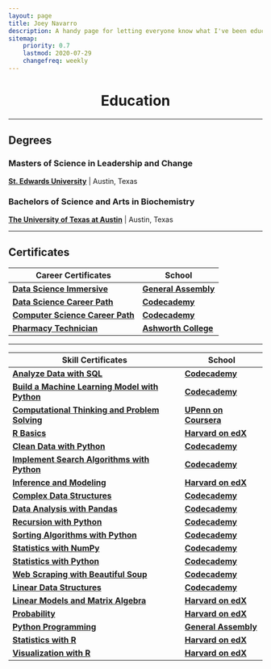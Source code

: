 ```yaml
---
layout: page
title: Joey Navarro
description: A handy page for letting everyone know what I've been educated in.
sitemap:
    priority: 0.7
    lastmod: 2020-07-29
    changefreq: weekly
---
```

<h1><center>Education</center></h1>



***

## Degrees

### Masters of Science in Leadership and Change

**[St. Edwards University](https://www.stedwards.edu/ )** &#124;  Austin, Texas

### Bachelors of Science and Arts in Biochemistry

**[The University of Texas at Austin](https://www.utexas.edu/)**  &#124; Austin, Texas



***



## Certificates

| Career Certificates                                       | School                                                   |
| --------------------------------------------------------- | -------------------------------------------------------- |
| **[Data Science Immersive]({{site.certificate1}})**       | **[General Assembly](https://generalassemb.ly/)**        |
| **[Data Science Career Path]({{site.certificate2}})**     | **[Codecademy](https://www.codecademy.com/)**            |
| **[Computer Science Career Path]({{site.certificate3}})** | **[Codecademy](https://www.codecademy.com/)**            |
| **[Pharmacy Technician]({{site.certificate4}})**          | **[Ashworth College](https://www.ashworthcollege.edu/)** |

***

| Skill Certificates                                           | School                                                    |
| ------------------------------------------------------------ | --------------------------------------------------------- |
| **[Analyze Data with SQL]({{site.certificate5}})**           | **[Codecademy](https://www.codecademy.com/)**             |
| **[Build a Machine Learning Model with Python]({{site.certificate6}})** | **[Codecademy](https://www.codecademy.com/)**             |
| **[Computational Thinking and Problem Solving]({{site.certificate7}})** | **[UPenn on Coursera](https://www.coursera.org/penn)**    |
| **[R Basics]({{site.certificate8}})**                        | **[Harvard on edX](https://www.edx.org/school/harvardx)** |
| **[Clean Data with Python]({{site.certificate9}})**          | **[Codecademy](https://www.codecademy.com/)**             |
| **[Implement Search Algorithms with Python]({{site.certificate10}})** | **[Codecademy](https://www.codecademy.com/)**             |
| **[Inference and Modeling]({{site.certificate11}})**         | **[Harvard on edX](https://www.edx.org/school/harvardx)** |
| **[Complex Data Structures]({{site.certificate12}})**        | **[Codecademy](https://www.codecademy.com/)**             |
| **[Data Analysis with Pandas]({{site.certificate13}})**      | **[Codecademy](https://www.codecademy.com/)**             |
| **[Recursion with Python]({{site.certificate14}})**          | **[Codecademy](https://www.codecademy.com/)**             |
| **[Sorting Algorithms with Python]({{site.certificate15}})** | **[Codecademy](https://www.codecademy.com/)**             |
| **[Statistics with NumPy]({{site.certificate16}})**          | **[Codecademy](https://www.codecademy.com/)**             |
| **[Statistics with Python]({{site.certificate17}})**         | **[Codecademy](https://www.codecademy.com/)**             |
| **[Web Scraping with Beautiful Soup]({{site.certificate18}})** | **[Codecademy](https://www.codecademy.com/)**             |
| **[Linear Data Structures]({{site.certificate19}})**         | **[Codecademy](https://www.codecademy.com/)**             |
| **[Linear Models and Matrix Algebra]({{site.certificate20}})** | **[Harvard on edX](https://www.edx.org/school/harvardx)** |
| **[Probability]({{site.certificate21}})**                    | **[Harvard on edX](https://www.edx.org/school/harvardx)** |
| **[Python Programming]({{site.certificate22}})**             | **[General Assembly](https://generalassemb.ly/)**         |
| **[Statistics with R]({{site.certificate23}})**              | **[Harvard on edX](https://www.edx.org/school/harvardx)** |
| **[Visualization with R]({{site.certificate24}})**           | **[Harvard on edX](https://www.edx.org/school/harvardx)** |

